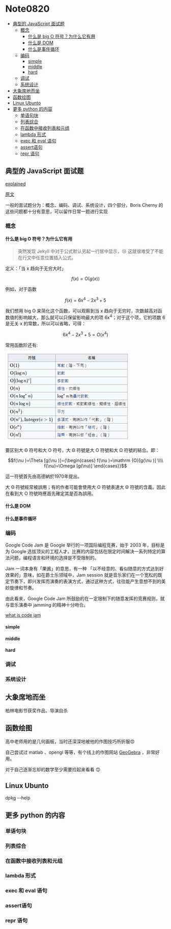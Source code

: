 # Note0820


<!-- MarkdownTOC -->

- [典型的 JavaScript 面试题](#典型的-javascript-面试题)
    - [概念](#概念)
        - [什么是 big O 符号？为什么它有用](#什么是-big-o-符号？为什么它有用)
        - [什么是 DOM](#什么是-dom)
        - [什么是事件循环](#什么是事件循环)
    - [编码](#编码)
        - [simple](#simple)
        - [middle](#middle)
        - [hard](#hard)
    - [调试](#调试)
    - [系统设计](#系统设计)
- [大象席地而坐](#大象席地而坐)
- [函数绘图](#函数绘图)
- [Linux Ubunto](#linux-ubunto)
- [更多 python 的内容](#更多-python-的内容)
    - [单语句块](#单语句块)
    - [列表综合](#列表综合)
    - [在函数中接收列表和元组](#在函数中接收列表和元组)
    - [lambda 形式](#lambda-形式)
    - [exec 和 eval 语句](#exec-和-eval-语句)
    - [assert语句](#assert语句)
    - [repr 语句](#repr-语句)

<!-- /MarkdownTOC -->



## 典型的 JavaScript 面试题

[explained](https://www.maxpou.fr/js-exercises-explained/)

[原文](https://performancejs.com/post/hde6d32/The-Best-Frontend-JavaScript-Interview-Questions-%28written-by-a-Frontend-Engineer%29)

一般的面试题分为：概念、编码、调试、系统设计，四个部分，Boris Cherny 的这些问题都十分有意思，可以留作日常一题进行实现

### 概念

#### 什么是 big O 符号？为什么它有用

> 突然发现 Jekyll 中对于公式默认另起一行居中显示，:cry: 这就很难受了不能在行文中任意位置插入公式。

定义：「当 x 趋向于无穷大时」 

$${\displaystyle f(x)=\mathrm {O} (g(x))}$$

例如，对于函数

$${\displaystyle f(x)=6x^{4}-2x^{3}+5}$$

我们想用 big O 来简化这个函数，可以观察到当 x 趋向于无穷时，次数越高对函数值的影响越大，那么就可以只保留影响最大的项 6x<sup>4</sup>；对于这个项，它的项数 6 是无关 x 的常数，所以可以省略，可得：

$${\displaystyle 6x^{4}-2x^{3}+5=O(x^{4})}$$

常用函数阶还有:

![big_O](/image/big_O.jpg)

要区别大 Θ 符号和大 O 符号，大 Θ 符號是大 O 符號和大 Ω 符號的結合。即： 

$$f(\nu )=\Theta [g(\nu )]={\begin{cases}  f(\nu )=\mathrm {O}[g(\nu )] \\\\ f(\nu)=\Omega [g(\nu)] \end{cases}}$$

這一符號首先由高德納於1970年提出。

大 Θ 符號經常被誤用；有的作者可能會使用大 O 符號表達大 Θ 符號的含義。因此在看到大 O 符號時應首先確定其是否為誤用。


#### 什么是 DOM


#### 什么是事件循环




### 编码

Google Code Jam 是 Google 举行的一项国际编程竞赛，始于 2003 年，目标是为 Google 选拔顶尖的工程人才。比赛的内容包括在限定时间解决一系列特定的算法问题，编程语言和环境的选择是不受限制的。          

Jam 一词本身有「果酱」的意思，有一种 「以不经意的、看似随意的方式达到好效果的」意味，如在爵士乐领域中，Jam session 就是音乐家们在一个宽松的既定节奏下，即兴发挥而演奏的表演方式，通过这种方式，往往能产生意想不到的美妙旋律和节奏。         

由此看来，Google Code Jam 所鼓励的在一定限制下的随意发挥的竞赛规则，就与音乐演奏中 jamming 的精神十分吻合。

[what is code jam](https://code.google.com/codejam/about)


#### simple



#### middle


#### hard



### 调试


### 系统设计


## 大象席地而坐

柏林电影节获奖作品，导演自杀

## 函数绘图

高中老师用的是几何画板，当时还深深地被他的作图技巧所折服:heart_eyes: 

自己尝试过 matlab 、opengl 等等，有个线上的作图网站 [GeoGebra](https://www.geogebra.org/) ，非常好用。

对于自己逐渐忘却的数学至少需要捡起来看看 :upside_down_face:



## Linux Ubunto 

dpkg --help


## 更多 python 的内容

### 单语句块


### 列表综合


### 在函数中接收列表和元组


### lambda 形式


### exec 和 eval 语句



### assert语句



### repr 语句


<script type="text/javascript" 
        src="http://cdn.mathjax.org/mathjax/latest/MathJax.js?config=default"></script>